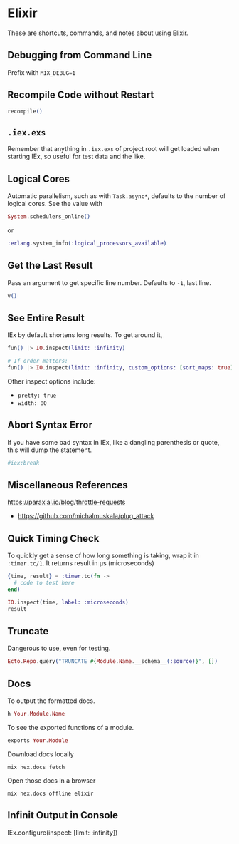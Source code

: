 # Elixir

These are shortcuts, commands, and notes about using Elixir.

## Debugging from Command Line

Prefix with `MIX_DEBUG=1`

## Recompile Code without Restart

```elixir
recompile()
```

## `.iex.exs`

Remember that anything in `.iex.exs` of project root will get loaded when
starting IEx, so useful for test data and the like.

## Logical Cores

Automatic parallelism, such as with `Task.async*`, defaults to the number of
logical cores. See the value with
```elixir
System.schedulers_online()
```
or
```elixir
:erlang.system_info(:logical_processors_available)
```

## Get the Last Result

Pass an argument to get specific line number. Defaults to `-1`, last line.
```elixir
v()
```

## See Entire Result

IEx by default shortens long results. To get around it,
```elixir
fun() |> IO.inspect(limit: :infinity)

# If order matters:
fun() |> IO.inspect(limit: :infinity, custom_options: [sort_maps: true])
```

Other inspect options include:
* `pretty: true`
* `width: 80`

## Abort Syntax Error

If you have some bad syntax in IEx, like a dangling parenthesis or quote, this
will dump the statement.
```elixir
#iex:break
```

## Miscellaneous References

https://paraxial.io/blog/throttle-requests
  - https://github.com/michalmuskala/plug_attack

## Quick Timing Check

To quickly get a sense of how long something is taking, wrap it in
`:timer.tc/1`. It returns result in μs (microseconds)

```elixir
{time, result} = :timer.tc(fn ->
  # code to test here
end)

IO.inspect(time, label: :microseconds)
result
```

## Truncate

Dangerous to use, even for testing.
```elixir
Ecto.Repo.query("TRUNCATE #{Module.Name.__schema__(:source)}", [])
```

## Docs

To output the formatted docs.
```elixir
h Your.Module.Name
```

To see the exported functions of a module.
```elixir
exports Your.Module
```

Download docs locally
```shell
mix hex.docs fetch
```

Open those docs in a browser
```
mix hex.docs offline elixir
```

## Infinit Output in Console

IEx.configure(inspect: [limit: :infinity])
